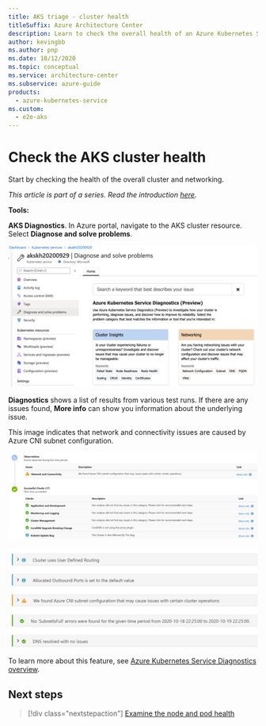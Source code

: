 ```yaml
---
title: AKS triage - cluster health
titleSuffix: Azure Architecture Center
description: Learn to check the overall health of an Azure Kubernetes Service (AKS) cluster, as part of a triage step for AKS clusters.
author: kevingbb
ms.author: pnp
ms.date: 10/12/2020
ms.topic: conceptual
ms.service: architecture-center
ms.subservice: azure-guide
products:
  - azure-kubernetes-service
ms.custom:
  - e2e-aks
---
```


# Check the AKS cluster health

Start by checking the health of the overall cluster and networking.

_This article is part of a series. Read the introduction [here](aks-triage-practices.md)._

**Tools:**

**AKS Diagnostics**. In Azure portal, navigate to the AKS cluster resource. Select **Diagnose and solve problems**.

![AKS Diagnostics](images/aks-diagnostics.png)

**Diagnostics** shows a list of results from various test runs. If there are any issues found, **More info** can show you information about the underlying issue.

This image indicates that network and connectivity issues are caused by Azure CNI subnet configuration.

![AKS Diagnostics Results - Networking](images/aks-diagnostics-results.svg)

![AKS Diagnostics Results - Networking - Azure CNI](images/aks-diagnostics-network.svg)

To learn more about this feature, see [Azure Kubernetes Service Diagnostics overview](/azure/aks/concepts-diagnostics).

## Next steps

> [!div class="nextstepaction"]
> [Examine the node and pod health](aks-triage-node-health.md)

